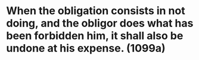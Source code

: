 # When the obligation consists in not doing, and the obligor does what has been forbidden him, it shall also be undone at his expense. (1099a)